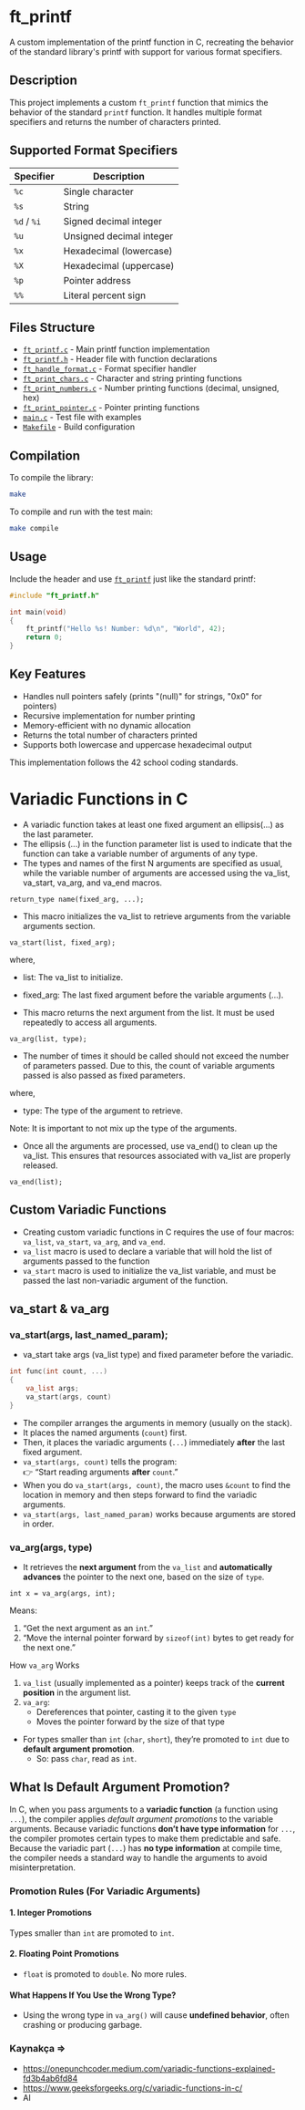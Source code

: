 # ft_printf

A custom implementation of the printf function in C, recreating the behavior of the standard library's printf with support for various format specifiers.

## Description

This project implements a custom `ft_printf` function that mimics the behavior of the standard `printf` function. It handles multiple format specifiers and returns the number of characters printed.

## Supported Format Specifiers

| Specifier   | Description              |
| ----------- | ------------------------ |
| `%c`        | Single character         |
| `%s`        | String                   |
| `%d` / `%i` | Signed decimal integer   |
| `%u`        | Unsigned decimal integer |
| `%x`        | Hexadecimal (lowercase)  |
| `%X`        | Hexadecimal (uppercase)  |
| `%p`        | Pointer address          |
| `%%`        | Literal percent sign     |

## Files Structure

- [`ft_printf.c`](ft_printf.c) - Main printf function implementation
- [`ft_printf.h`](ft_printf.h) - Header file with function declarations
- [`ft_handle_format.c`](ft_handle_format.c) - Format specifier handler
- [`ft_print_chars.c`](ft_print_chars.c) - Character and string printing functions
- [`ft_print_numbers.c`](ft_print_numbers.c) - Number printing functions (decimal, unsigned, hex)
- [`ft_print_pointer.c`](ft_print_pointer.c) - Pointer printing functions
- [`main.c`](main.c) - Test file with examples
- [`Makefile`](Makefile) - Build configuration

## Compilation

To compile the library:

```bash
make
```

To compile and run with the test main:

```bash
make compile
```

## Usage

Include the header and use [`ft_printf`](ft_printf.c) just like the standard printf:

```c
#include "ft_printf.h"

int main(void)
{
    ft_printf("Hello %s! Number: %d\n", "World", 42);
    return 0;
}
```

## Key Features

- Handles null pointers safely (prints "(null)" for strings, "0x0" for pointers)
- Recursive implementation for number printing
- Memory-efficient with no dynamic allocation
- Returns the total number of characters printed
- Supports both lowercase and uppercase hexadecimal output

This implementation follows the 42 school coding standards.

# Variadic Functions in C

- A variadic function takes at least one fixed argument an ellipsis(…) as the last parameter.
- The ellipsis (...) in the function parameter list is used to indicate that the function can take a variable number of arguments of any type.
- The types and names of the first N arguments are specified as usual, while the variable number of arguments are accessed using the va_list, va_start, va_arg, and va_end macros.

`return_type name(fixed_arg, ...);`

- This macro initializes the va_list to retrieve arguments from the variable arguments section.

`va_start(list, fixed_arg);`

where,

- list: The va_list to initialize.
- fixed_arg: The last fixed argument before the variable arguments (...).

- This macro returns the next argument from the list. It must be used repeatedly to access all arguments.

`va_arg(list, type);`

- The number of times it should be called should not exceed the number of parameters passed. Due to this, the count of variable arguments passed is also passed as fixed parameters.

where,

- type: The type of the argument to retrieve.

Note: It is important to not mix up the type of the arguments.

- Once all the arguments are processed, use va_end() to clean up the va_list. This ensures that resources associated with va_list are properly released.

`va_end(list);`

## Custom Variadic Functions

- Creating custom variadic functions in C requires the use of four macros: `va_list`, `va_start`, `va_arg`, and `va_end`.
- `va_list` macro is used to declare a variable that will hold the list of arguments passed to the function
- `va_start` macro is used to initialize the va_list variable, and must be passed the last non-variadic argument of the function.

## va_start & va_arg

### va_start(args, last_named_param);

- va_start take args (va_list type) and fixed parameter before the variadic.

```c
int func(int count, ...)
{
	va_list args;
	va_start(args, count)
}
```

- The compiler arranges the arguments in memory (usually on the stack).
- It places the named arguments (`count`) first.
- Then, it places the variadic arguments (`...`) immediately **after** the last fixed argument.
- `va_start(args, count)` tells the program:  
   👉 “Start reading arguments **after** `count`.”
- When you do `va_start(args, count)`, the macro uses `&count` to find the location in memory and then steps forward to find the variadic arguments.
- `va_start(args, last_named_param)` works because arguments are stored in order.

### va_arg(args, type)

- It retrieves the **next argument** from the `va_list` and **automatically advances** the pointer to the next one, based on the size of `type`.

```
int x = va_arg(args, int);
```

Means:

1. “Get the next argument as an `int`.”
2. “Move the internal pointer forward by `sizeof(int)` bytes to get ready for the next one.”

How `va_arg` Works

1. `va_list` (usually implemented as a pointer) keeps track of the **current position** in the argument list.
2. `va_arg`:
   - Dereferences that pointer, casting it to the given `type`
   - Moves the pointer forward by the size of that type

- For types smaller than `int` (`char`, `short`), they’re promoted to `int` due to **default argument promotion**.
  - So: pass `char`, read as `int`.

## What Is **Default Argument Promotion**?

In C, when you pass arguments to a **variadic function** (a function using `...`), the compiler applies _default argument promotions_ to the variable arguments.
Because variadic functions **don’t have type information** for `...`, the compiler promotes certain types to make them predictable and safe.
Because the variadic part (`...`) has **no type information** at compile time, the compiler needs a standard way to handle the arguments to avoid misinterpretation.

### Promotion Rules (For Variadic Arguments)

#### 1. **Integer Promotions**

Types smaller than `int` are promoted to `int`.

#### 2. **Floating Point Promotions**

- `float` is promoted to `double`.
  No more rules.

#### What Happens If You Use the Wrong Type?

- Using the wrong type in `va_arg()` will cause **undefined behavior**, often crashing or producing garbage.

### Kaynakça =>

- https://onepunchcoder.medium.com/variadic-functions-explained-fd3b4ab6fd84
- https://www.geeksforgeeks.org/c/variadic-functions-in-c/
- AI
